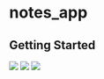 # notes_app


## Getting Started

![](C:\Users\ziko\Desktop\1.png)
![](C:\Users\ziko\Desktop\2.png)
![](C:\Users\ziko\Desktop\3.png)



